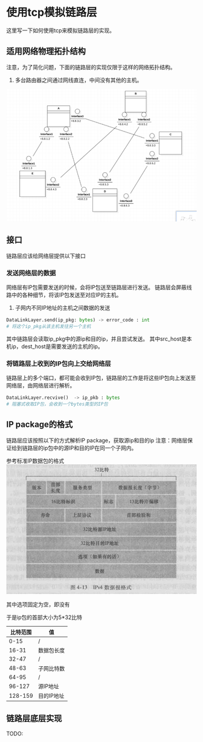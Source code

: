 # 使用tcp模拟链路层

这里写一下如何使用tcp来模拟链路层的实现。

## 适用网络物理拓扑结构

注意，为了简化问题，下面的链路层的实现仅限于这样的网络拓扑结构。

1. 多台路由器之间通过网线直连，中间没有其他的主机。

![](figure/2018-05-11-17-03-55.png)

## 接口

链路层应该给网络层提供以下接口

### 发送网络层的数据

网络层有IP包需要发送的时候，会将IP包送至链路层进行发送。
链路层会屏蔽线路中的各种细节，将该IP包发送至对应IP的主机。

1. 子网内不同IP地址的主机之间数据的发送

```py
DataLinkLayer.send(ip_pkg: bytes) -> error_code : int
# 将这个ip_pkg从该主机发往另一个主机
```

其中链路层会读取ip_pkg中的源ip和目的ip，并且尝试发送。
其中src_host是本机ip，dest_host是需要发送的主机的ip。

### 将链路层上收到的IP包向上交给网络层

链路层上的多个端口，都可能会收到IP包，链路层的工作是将这些IP包向上发送至网络层，由网络层进行解析。

```py
DataLinkLayer.recvive()  -> ip_pkb : bytes
# 阻塞式收取IP包，会收到一个bytes类型的IP包
```

## IP package的格式

链路层应该按照以下的方式解析IP package，获取源ip和目的ip
注意：网络层保证给到链路层的ip包中的源IP和目的IP在同一个子网内。

参考标准IP数据包的格式
![](figure/2018-05-11-16-56-31.png)

其中选项固定为空，即没有

于是ip包的首部大小为5*32比特

|比特范围|值|
|-|-|
|0-15|/|
|16-31|数据包长度|
|32-47|/|
|48-63|子网比特数|
|64-95|/|
|96-127|源IP地址|
|128-159|目的IP地址|

## 链路层底层实现

TODO:

### 
